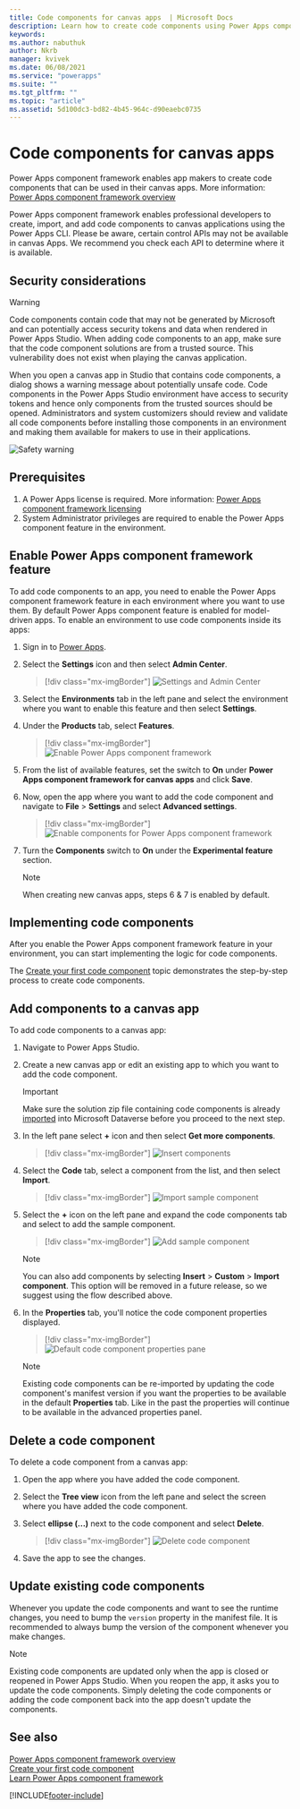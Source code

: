 ```yaml
---
title: Code components for canvas apps  | Microsoft Docs
description: Learn how to create code components using Power Apps component framework for canvas apps.
keywords:
ms.author: nabuthuk
author: Nkrb
manager: kvivek
ms.date: 06/08/2021
ms.service: "powerapps"
ms.suite: ""
ms.tgt_pltfrm: ""
ms.topic: "article"
ms.assetid: 5d100dc3-bd82-4b45-964c-d90eaebc0735
---
```


# Code components for canvas apps

Power Apps component framework enables app makers to create code components that can be used in their canvas apps. More information: [Power Apps component framework overview](overview.md) 

Power Apps component framework enables professional developers to create, import, and add code components to canvas applications using the Power Apps CLI.  Please be aware, certain control APIs may not be available in canvas Apps. We recommend you check each API to determine where it is available.  

## Security considerations

> [!WARNING]
> Code components contain code that may not be generated by Microsoft and can potentially access security tokens and data when rendered in Power Apps Studio. When adding code components to an app, make sure that the code component solutions are from a trusted source.  This vulnerability does not exist when playing the canvas application.  

When you open a canvas app in Studio that contains code components, a dialog shows a warning message about potentially unsafe code. Code components in the Power Apps Studio environment have access to security tokens and hence only components from the trusted sources should be opened. Administrators and system customizers should review and validate all code components before installing those components in an environment and making them available for makers to use in their applications.   

![Safety warning](media/canvas-app-safety-warning.png "Safety warning")  

## Prerequisites

1. A Power Apps license is required. More information: [Power Apps component framework licensing](overview.md#licensing)
2. System Administrator privileges are required to enable the Power Apps component feature in the environment.

## Enable Power Apps component framework feature

To add code components to an app, you need to enable the Power Apps component framework feature in each environment where you want to use them. By default Power Apps component feature is enabled for model-driven apps. To enable an environment to use code components inside its apps:

1. Sign in to [Power Apps](https://powerapps.microsoft.com/).

2. Select the **Settings** icon and then select **Admin Center**.
    
    > [!div class="mx-imgBorder"]
    > ![Settings and Admin Center](media/select-admin-center-from-settings.png "Settings and Admin Center") 

3. Select the **Environments** tab in the left pane and select the environment where you want to enable this feature and then select **Settings**.

4. Under the **Products** tab, select **Features**.

   > [!div class="mx-imgBorder"]
   > ![Enable Power Apps component framework](media/enable-pcf-feature.png "Enable Power Apps component framework")

5. From the list of available features, set the switch to **On** under **Power Apps component framework for canvas apps** and click **Save**.

6. Now, open the app where you want to add the code component and navigate to **File** > **Settings** and select **Advanced settings**.

   > [!div class="mx-imgBorder"]
   > ![Enable components for Power Apps component framework](media/enable-components-for-pcf.png "Enable components for Power Apps component framework")
   
7. Turn the **Components** switch to **On** under the **Experimental feature** section.

    > [!NOTE]
    > When creating new canvas apps, steps 6 & 7 is enabled by default.

## Implementing code components

After you enable the Power Apps component framework feature in your environment, you can start implementing the logic for code components.

 The [Create your first code component](implementing-controls-using-typescript.md) topic demonstrates the step-by-step process to create code components.

## Add components to a canvas app

To add code components to a canvas app:

1. Navigate to Power Apps Studio.
2. Create a new canvas app or edit an existing app to which you want to add the code component.

   > [!IMPORTANT]
   > Make sure the solution zip file containing code components is already [imported](../../maker/data-platform/import-update-export-solutions.md) into Microsoft Dataverse before you proceed to the next step.

3. In the left pane select **+** icon and then select **Get more components**. 
 
   > [!div class="mx-imgBorder"]
   > ![Insert components](media/insert-code-components-using-get-more-components.png "Insert components")

4. Select the **Code** tab, select a component from the list, and then select **Import**. 

    > [!div class="mx-imgBorder"]
    > ![Import sample component](media/insert-component-add-sample-component.png "Import sample component")

5. Select the **+** icon on the left pane and expand the code components tab and select to add the sample component.

   > [!div class="mx-imgBorder"]
   > ![Add sample component](media/add-sample-component-from-list.png "Add sample component")

   > [!NOTE]
   > You can also add components by selecting **Insert** > **Custom** > **Import component**. This option will be removed in a future release, so we suggest using the flow described above.

6. In the **Properties** tab, you'll notice the code component properties displayed. 

   > [!div class="mx-imgBorder"]
   > ![Default code component properties pane](media/property-pane-with-parameters.png "Default code components properties pane")

   > [!NOTE]
   > Existing code components can be re-imported by updating the code component's manifest version if you want the properties to be available in the default **Properties** tab. Like in the past the properties will continue to be available in the advanced properties panel.

## Delete a code component 

To delete a code component from a canvas app:

1. Open the app where you have added the code component. 
1. Select the **Tree view** icon from the left pane and select the screen where you have added the code component. 
1. Select **ellipse (...)** next to the code component and select **Delete**.

   > [!div class="mx-imgBorder"]
   > ![Delete code component](media/delete-code-component.png "Delete code component")

1. Save the app to see the changes. 

## Update existing code components

Whenever you update the code components and want to see the runtime changes, you need to bump the `version` property in the manifest file. It is recommended to always bump  the version of the component whenever you make changes.

> [!NOTE]
> Existing code components are updated only when the app is closed or reopened in Power Apps Studio. When you reopen the app, it asks you to update the code components. Simply deleting the code components or adding the code component back into the app doesn't update the components.

## See also

[Power Apps component framework overview](overview.md)<br/>
[Create your first code component](implementing-controls-using-typescript.md)<br/>
[Learn Power Apps component framework](/learn/paths/use-power-apps-component-framework)


[!INCLUDE[footer-include](../../includes/footer-banner.md)]